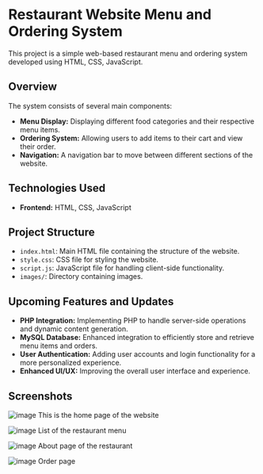 # Restaurant Website Menu and Ordering System

This project is a simple web-based restaurant menu and ordering system developed using HTML, CSS, JavaScript.

## Overview

The system consists of several main components:

- **Menu Display:** Displaying different food categories and their respective menu items.
- **Ordering System:** Allowing users to add items to their cart and view their order.
- **Navigation:** A navigation bar to move between different sections of the website.

## Technologies Used

- **Frontend:** HTML, CSS, JavaScript

## Project Structure

- `index.html`: Main HTML file containing the structure of the website.
- `style.css`: CSS file for styling the website.
- `script.js`: JavaScript file for handling client-side functionality.
- `images/`: Directory containing images.

## Upcoming Features and Updates

- **PHP Integration:** Implementing PHP to handle server-side operations and dynamic content generation.
- **MySQL Database:** Enhanced integration to efficiently store and retrieve menu items and orders.
- **User Authentication:** Adding user accounts and login functionality for a more personalized experience.
- **Enhanced UI/UX:** Improving the overall user interface and experience.

## Screenshots
![image](https://github.com/krs-trc/Online-Web-Stall/assets/154535021/dfe7fec5-9e9d-4ea2-a831-e90e919bfebe)
This is the home page of the website

![image](https://github.com/krs-trc/Online-Web-Stall/assets/154535021/170526e6-04c4-4234-927a-5487247bc9cc)
List of the restaurant menu

![image](https://github.com/krs-trc/Online-Web-Stall/assets/154535021/4de67bab-c221-4ced-a9a4-facf9165e715)
About page of the restaurant

![image](https://github.com/krs-trc/Online-Web-Stall/assets/154535021/7e58961b-9b27-4a8d-850a-e0027312ded8)
Order page 


